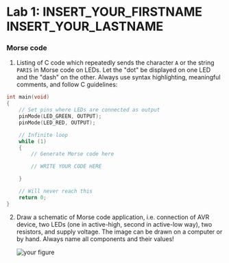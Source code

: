 # Lab 1: INSERT_YOUR_FIRSTNAME INSERT_YOUR_LASTNAME

### Morse code

1. Listing of C code which repeatedly sends the character `A` or the string `PARIS` in Morse code on LEDs. Let the "dot" be displayed on one LED and the "dash" on the other. Always use syntax highlighting, meaningful comments, and follow C guidelines:

```c
int main(void)
{
    // Set pins where LEDs are connected as output
    pinMode(LED_GREEN, OUTPUT);
    pinMode(LED_RED, OUTPUT);

    // Infinite loop
    while (1)
    {
        // Generate Morse code here

        // WRITE YOUR CODE HERE

    }

    // Will never reach this
    return 0;
}
```

2. Draw a schematic of Morse code application, i.e. connection of AVR device, two LEDs (one in active-high, second in active-low way), two resistors, and supply voltage. The image can be drawn on a computer or by hand. Always name all components and their values!

   ![your figure]()

